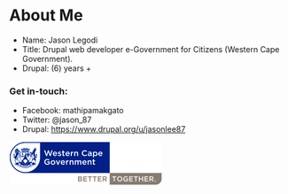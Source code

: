 
# About Me

* Name: Jason Legodi
* Title: Drupal web developer e-Government for Citizens (Western Cape Government).
* Drupal: (6) years +

### Get in-touch:
* Facebook: mathipamakgato
* Twitter: @jason_87
* Drupal: https://www.drupal.org/u/jasonlee87

<img src="/img/logo.png">